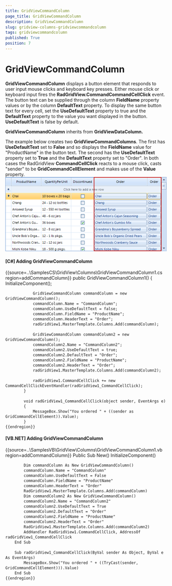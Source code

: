```yaml
---
title: GridViewCommandColumn
page_title: GridViewCommandColumn
description: GridViewCommandColumn
slug: gridview-columns-gridviewcommandcolumn
tags: gridviewcommandcolumn
published: True
position: 7
---
```


# GridViewCommandColumn



__GridViewCommandColumn__ displays a button element that responds to user input mouse clicks and keyboard key presses. Either mouse click or keyboard input fires the __RadGridView.CommandCommandCellClick__ event. The button text can be supplied through the column __FieldName__ property values or by the column __DefaultText__ property. To display the same button text for every cell, set the __UseDefaultText__ property to true and the __DefaultText__ property to the value you want displayed in the button. __UseDefaultText__ is false by default.

__GridViewCommandColumn__ inherits from __GridViewDataColumn.__

The example below creates two __GridViewCommandColumns__. The first has __UseDefaultText__ set to __False__ and so displays the __FieldName__ value for "ProductName" in the button text. The second has the __UseDefaultText__ property set to __True__ and the __DefaultText__ property set to "Order". In both cases the RadGridView __CommandCellClick__ reacts to a mouse click, casts "sender" to be __GridCommandCellElement__ and makes use of the __Value__ property. ![gridview-columns-gridviewcommandcolumn 001](images/gridview-columns-gridviewcommandcolumn001.png)

#### __[C#] Adding GridViewCommandColumn__

{{source=..\SamplesCS\GridView\Columns\GridViewCommandColumn1.cs region=addCommandColumn}}
	        public GridViewCommandColumn1()
	        {
	            InitializeComponent();
	
	            GridViewCommandColumn commandColumn = new GridViewCommandColumn();
	            commandColumn.Name = "CommandColumn";
	            commandColumn.UseDefaultText = false;
	            commandColumn.FieldName = "ProductName";
	            commandColumn.HeaderText = "Order";
	            radGridView1.MasterTemplate.Columns.Add(commandColumn);
	
	            GridViewCommandColumn commandColumn2 = new GridViewCommandColumn();
	            commandColumn2.Name = "CommandColumn2";
	            commandColumn2.UseDefaultText = true;
	            commandColumn2.DefaultText = "Order";
	            commandColumn2.FieldName = "ProductName";
	            commandColumn2.HeaderText = "Order";
	            radGridView1.MasterTemplate.Columns.Add(commandColumn2);
	
	            radGridView1.CommandCellClick += new CommandCellClickEventHandler(radGridView1_CommandCellClick);
	        }
	
	        void radGridView1_CommandCellClick(object sender, EventArgs e)
	        {
	            MessageBox.Show("You ordered " + ((sender as GridCommandCellElement)).Value);
	        }
	{{endregion}}



#### __[VB.NET] Adding GridViewCommandColumn__

{{source=..\SamplesVB\GridView\Columns\GridViewCommandColumn1.vb region=addCommandColumn}}
	    Public Sub New()
	        InitializeComponent()
	
	        Dim commandColumn As New GridViewCommandColumn()
	        commandColumn.Name = "CommandColumn"
	        commandColumn.UseDefaultText = False
	        commandColumn.FieldName = "ProductName"
	        commandColumn.HeaderText = "Order"
	        RadGridView1.MasterTemplate.Columns.Add(commandColumn)
	        Dim commandColumn2 As New GridViewCommandColumn()
	        commandColumn2.Name = "CommandColumn2"
	        commandColumn2.UseDefaultText = True
	        commandColumn2.DefaultText = "Order"
	        commandColumn2.FieldName = "ProductName"
	        commandColumn2.HeaderText = "Order"
	        RadGridView1.MasterTemplate.Columns.Add(commandColumn2)
	        AddHandler RadGridView1.CommandCellClick, AddressOf radGridView1_CommandCellClick
	    End Sub
	
	    Sub radGridView1_CommandCellClick(ByVal sender As Object, ByVal e As EventArgs)
	        MessageBox.Show("You ordered " + ((TryCast(sender, GridCommandCellElement))).Value)
	    End Sub
	{{endregion}}


